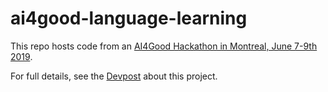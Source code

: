 # ai4good-language-learning

This repo hosts code from an [AI4Good Hackathon in Montreal, June 7-9th 2019](https://www.techaidemontreal.org/ai4good-conference-hackathon).

For full details, see the [Devpost](https://devpost.com/software/bienvenue) about this project.
